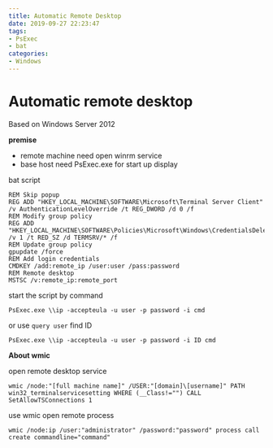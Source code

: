 ```yaml
---
title: Automatic Remote Desktop
date: 2019-09-27 22:23:47
tags: 
- PsExec
- bat
categories:
- Windows
---
```


# Automatic remote desktop

Based on Windows Server 2012

**premise** 

- remote machine need open winrm service 
- base host need PsExec.exe for start up display


bat script
```
REM Skip popup
REG ADD "HKEY_LOCAL_MACHINE\SOFTWARE\Microsoft\Terminal Server Client" /v AuthenticationLevelOverride /t REG_DWORD /d 0 /f
REM Modify group policy
REG ADD "HKEY_LOCAL_MACHINE\SOFTWARE\Policies\Microsoft\Windows\CredentialsDelegation\AllowSavedCredentialsWhenNTLMOnly" /v 1 /t RED_SZ /d TERMSRV/* /f
REM Update group policy
gpupdate /force
REM Add login credentials
CMDKEY /add:remote_ip /user:user /pass:password
REM Remote desktop
MSTSC /v:remote_ip:remote_port
```
start the script by command
```
PsExec.exe \\ip -accepteula -u user -p password -i cmd
```
or use `query user` find ID
```
PsExec.exe \\ip -accepteula -u user -p password -i ID cmd
```

**About wmic**

open remote desktop service
```
wmic /node:"[full machine name]" /USER:"[domain]\[username]" PATH win32_terminalservicesetting WHERE (__Class!="") CALL SetAllowTSConnections 1
```
use wmic open remote process
```
wmic /node:ip /user:"administrator" /password:"password" process call create commandline="command"
```

